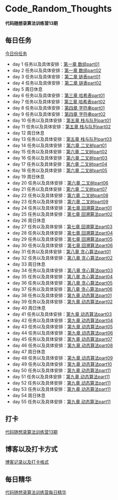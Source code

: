 # Code_Random_Thoughts
**代码随想录算法训练营13期**

## 每日任务
[今日份任务](https://docs.qq.com/doc/DUHhYZXZ2ZGF4UlJx)

- day 1 任务以及具体安排：[第一章 数组part01](https://docs.qq.com/doc/DUG9UR2ZUc3BjRUdY)
- day 2 任务以及具体安排：[第一章 数组part02](https://docs.qq.com/doc/DUGRwWXNOVEpyaVpG)	
- day 3 任务以及具体安排：[第二章 链表part01](https://docs.qq.com/doc/DUGdqYWNYeGhlaVR6)
- day 4 任务以及具体安排：[第二章 链表part02](https://docs.qq.com/doc/DUFNjYUxYRHRVWklp)
- day 5 周日休息 
- day 6 任务以及具体安排：[第三章 哈希表part01](https://docs.qq.com/doc/DUEtFSGdreWRuR2p4)
- day 7 任务以及具体安排：[第三章 哈希表part02](https://docs.qq.com/doc/DUElCb1NyTVpXa0Jj)
- day 8 任务以及具体安排：[第四章 字符串part01](https://docs.qq.com/doc/DUGdsY2JFaFhDRVZH)
- day 9 任务以及具体安排：[第四章 字符串part02](https://docs.qq.com/doc/DUHVXSnZNaXpVUHN4)
- day 10 任务以及具体安排：[第五章 栈与队列part01](https://docs.qq.com/doc/DUElqeHh3cndDbW1Q)
- day 11 任务以及具体安排：[第五章 栈与队列part02](https://docs.qq.com/doc/DUHh6UE5hUUZOZUd0)
- day 12 周日休息
- day 13 任务以及具体安排：[第五章 栈与队列part03](https://docs.qq.com/doc/DUHNpa3F4b2dMUWJ3)
- day 14 任务以及具体安排：[第六章 二叉树part01](https://docs.qq.com/doc/DUHRtdXZZSWFkeGdE)
- day 15 任务以及具体安排：[第六章 二叉树part02](https://docs.qq.com/doc/DUHN0ZVJuRmVYeWNv)
- day 16 任务以及具体安排：[第六章 二叉树part03](https://docs.qq.com/doc/DUHBQRm1aSWR4T2NK)
- day 17 任务以及具体安排：[第六章 二叉树part04](https://docs.qq.com/doc/DUFpXY3hBZkpabWFY)
- day 18 任务以及具体安排：[第六章 二叉树part05](https://docs.qq.com/doc/DUFFiVHl3YVlReVlr)
- day 19 周日休息
- day 20 任务以及具体安排：[第六章 二叉树part06](https://docs.qq.com/doc/DUGFRU2V6Z1F4alBH)
- day 21 任务以及具体安排：[第六章 二叉树part07](https://docs.qq.com/doc/DUHl2SGNvZmxqZm1X)
- day 22 任务以及具体安排：[第六章 二叉树part08](https://docs.qq.com/doc/DUHplVUp5YnN1bnBL)
- day 23 任务以及具体安排：[第六章 二叉树part09](https://docs.qq.com/doc/DUFBUQmxpQU1pa29C)
- day 24 任务以及具体安排：[第七章 回溯算法part01](https://docs.qq.com/doc/DUEhsb0pUUm1WT2NP)
- day 25 任务以及具体安排：[第七章 回溯算法part02](https://docs.qq.com/doc/DUExTYXVzU1BiU2Zl)
- day 26 周日休息
- day 27 任务以及具体安排：[第七章 回溯算法part03](https://docs.qq.com/doc/DUElpbnNUR3hIbXlY)
- day 28 任务以及具体安排：[第七章 回溯算法part04](https://docs.qq.com/doc/DUG1yVHdlWEdNYlhZ)
- day 29 任务以及具体安排：[第七章 回溯算法part05](https://docs.qq.com/doc/DUHZYbWhwSHRCRmp3)
- day 30 任务以及具体安排：[第七章 回溯算法part06](https://docs.qq.com/doc/DUEdTVVhxbnJiY3BR)
- day 31 任务以及具体安排：[第八章 贪心算法part01](https://docs.qq.com/doc/DUG1PQ1ZZY2xXY1ly)
- day 32 任务以及具体安排：[第八章 贪心算法part02](https://docs.qq.com/doc/DUGFEdGFWeVhleFF1)
- day 33 周日休息
- day 34 任务以及具体安排：[第八章 贪心算法part03](https://docs.qq.com/doc/DUEh5WFVlQkp1U0p4)
- day 35 任务以及具体安排：[第八章 贪心算法part04](https://docs.qq.com/doc/DUFRWc3BGRHFXZ1pO)
- day 36 任务以及具体安排：[第八章 贪心算法part05](https://docs.qq.com/doc/DUERGbnhhRkFRVENZ)
- day 37 任务以及具体安排：[第八章 贪心算法part06](https://docs.qq.com/doc/DUFVRd3p5SHFMSExQ)
- day 38 任务以及具体安排：[第九章 动态算法part01](https://docs.qq.com/doc/DUGNUdVpoT0VJR01l)
- day 39 任务以及具体安排：[第九章 动态算法part02](https://docs.qq.com/doc/DUE55cVJ5WkNoREhS)
- day 40 周日休息
- day 41 任务以及具体安排：[第九章 动态算法part03](https://docs.qq.com/doc/DUFhIUXRFYnVGUkFp)
- day 42 任务以及具体安排：[第九章 动态算法part04](https://docs.qq.com/doc/DUGdkaEl5dFN1QnBl)
- day 43 任务以及具体安排：[第九章 动态算法part05](https://docs.qq.com/doc/DUEVMRHZOemN5S2Vm)
- day 44 任务以及具体安排：[第九章 动态算法part06](https://docs.qq.com/doc/DUHBSRVRUc0Vsck1z)
- day 45 任务以及具体安排：[第九章 动态算法part07](https://docs.qq.com/doc/DUFVEbWRyZlpjaGty)
- day 46 任务以及具体安排：[第九章 动态算法part08](https://docs.qq.com/doc/DUHhuT2RTTEtBeGhX)
- day 47 周日休息
- day 48 任务以及具体安排：[第九章 动态算法part09](https://docs.qq.com/doc/DUGd5ZkNZS1NsYkFk)
- day 49 任务以及具体安排：[第九章 动态算法part10](https://docs.qq.com/doc/DUFhzV29ZSEtFVkto)
- day 50 任务以及具体安排：[第九章 动态算法part11](https://docs.qq.com/doc/DUEtsRGRXT2F2Y0FR)
- day 51 任务以及具体安排：[第九章 动态算法part11](https://docs.qq.com/doc/DUGt6dWVUUFhHUlpH)
- day 52 任务以及具体安排：[第九章 动态算法part11](https://docs.qq.com/doc/DUFJzanBWVXNVWW1N)
- day 53 任务以及具体安排：[第九章 动态算法part11](https://docs.qq.com/doc/DUEVBcnBldHBKWk12)
- day 54 周日休息
- day 55 任务以及具体安排：[第九章 动态算法part11](https://docs.qq.com/doc/DUGtwYWlEZVZSVXdF)

## 打卡
[代码随想录算法训练营13期](https://docs.qq.com/sheet/DUHVQd2p3QlplZUJ0?tab=BB08J2&u=2d0f30b30f994fd9ab3ba7eaa05fb140)

## 博客以及打卡方式
[博客记录以及打卡格式](https://docs.qq.com/doc/DUEdmb1JCaEtlZWFx)

## 每日精华
[代码随想录算法训练营每日精华](https://www.yuque.com/chengxuyuancarl/wnx1np/ktwax2)